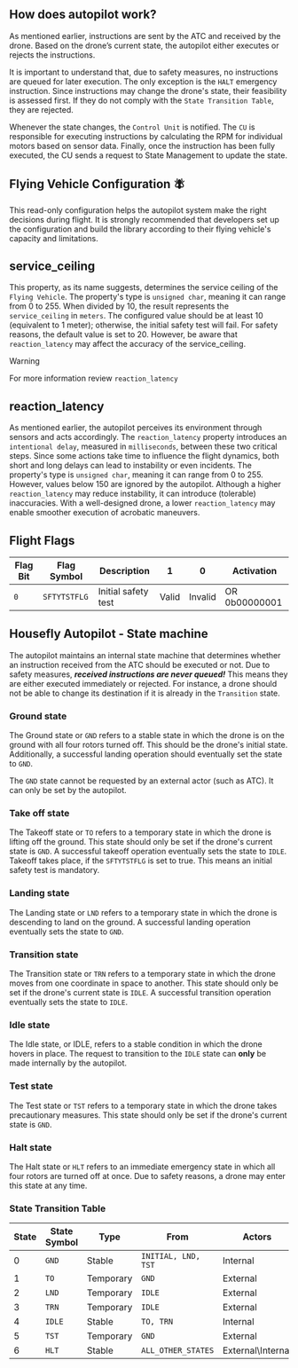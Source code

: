 ## How does autopilot work?

As mentioned earlier, instructions are sent by the ATC and received by the drone. Based on the drone’s current state, the autopilot either executes or rejects the instructions.

It is important to understand that, due to safety measures, no instructions are queued for later execution. The only exception is the `HALT` emergency instruction. Since instructions may change the drone's state, their feasibility is assessed first. If they do not comply with the `State Transition Table`, they are rejected.

Whenever the state changes, the `Control Unit` is notified. The `CU` is responsible for executing instructions by calculating the RPM for individual motors based on sensor data. Finally, once the instruction has been fully executed, the CU sends a request to State Management to update the state.

## Flying Vehicle Configuration 🪰

This read-only configuration helps the autopilot system make the right decisions during flight. It is strongly recommended that developers set up the configuration and build the library according to their flying vehicle's capacity and limitations.

## service_ceiling

This property, as its name suggests, determines the service ceiling of the `Flying Vehicle`. The property's type is `unsigned char`, meaning it can range from 0 to 255. When divided by 10, the result represents the `service_ceiling` in `meters`. The configured value should be at least 10 (equivalent to 1 meter); otherwise, the initial safety test will fail. For safety reasons, the default value is set to 20. However, be aware that `reaction_latency` may affect the accuracy of the service_ceiling.

> [!WARNING]
> For more information review `reaction_latency`

## reaction_latency

As mentioned earlier, the autopilot perceives its environment through sensors and acts accordingly. The `reaction_latency` property introduces an `intentional delay`, measured in `milliseconds`, between these two critical steps. Since some actions take time to influence the flight dynamics, both short and long delays can lead to instability or even incidents. The property's type is `unsigned char`, meaning it can range from 0 to 255. However, values below 150 are ignored by the autopilot. Although a higher `reaction_latency` may reduce instability, it can introduce (tolerable) inaccuracies. With a well-designed drone, a lower `reaction_latency` may enable smoother execution of acrobatic maneuvers.

## Flight Flags

| Flag Bit | Flag Symbol  | Description         | 1     | 0       | Activation    |
| -------- | ------------ | ------------------- | ----- | ------- | ------------- |
| `0`      | `SFTYTSTFLG` | Initial safety test | Valid | Invalid | OR 0b00000001 |

## Housefly Autopilot - State machine

The autopilot maintains an internal state machine that determines whether an instruction received from the ATC should be executed or not. Due to safety measures, **_received instructions are never queued!_** This means they are either executed immediately or rejected. For instance, a drone should not be able to change its destination if it is already in the `Transition` state.

### Ground state

The Ground state or `GND` refers to a stable state in which the drone is on the ground with all four rotors turned off. This should be the drone's initial state. Additionally, a successful landing operation should eventually set the state to `GND`.

The `GND` state cannot be requested by an external actor (such as ATC). It can only be set by the autopilot.

### Take off state

The Takeoff state or `TO` refers to a temporary state in which the drone is lifting off the ground. This state should only be set if the drone's current state is `GND`. A successful takeoff operation eventually sets the state to `IDLE`.
Takeoff takes place, if the `SFTYTSTFLG` is set to true. This means an initial safety test is mandatory.

### Landing state

The Landing state or `LND` refers to a temporary state in which the drone is descending to land on the ground. A successful landing operation eventually sets the state to `GND`.

### Transition state

The Transition state or `TRN` refers to a temporary state in which the drone moves from one coordinate in space to another. This state should only be set if the drone's current state is `IDLE`. A successful transition operation eventually sets the state to `IDLE`.

### Idle state

The Idle state, or IDLE, refers to a stable condition in which the drone hovers in place. The request to transition to the `IDLE` state can **only** be made internally by the autopilot.

### Test state

The Test state or `TST` refers to a temporary state in which the drone takes precautionary measures. This state should only be set if the drone's current state is `GND`.

### Halt state

The Halt state or `HLT` refers to an immediate emergency state in which all four rotors are turned off at once. Due to safety reasons, a drone may enter this state at any time.

### State Transition Table

| State | State Symbol | Type      | From                | Actors            | Flags        | To     |
| ----- | ------------ | --------- | ------------------- | ----------------- | ------------ | ------ |
| 0     | `GND`        | Stable    | `INITIAL, LND, TST` | Internal          |              |
| 1     | `TO`         | Temporary | `GND`               | External          | `SFTYTSTFLG` | `IDLE` |
| 2     | `LND`        | Temporary | `IDLE`              | External          |              | `GND`  |
| 3     | `TRN`        | Temporary | `IDLE`              | External          |              | `IDLE` |
| 4     | `IDLE`       | Stable    | `TO, TRN`           | Internal          |              |
| 5     | `TST`        | Temporary | `GND`               | External          |              | `GND`  |
| 6     | `HLT`        | Stable    | `ALL_OTHER_STATES`  | External\Internal |              |
